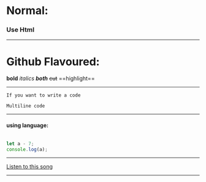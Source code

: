 # Normal:
<H3>Use Html</h3>

---

# Github Flavoured:
**bold**
*italics*
***both***
~~cut~~
==highlight==

---

`If you want to write a code`
```
Multiline code
```

---

#### using language:
```js

let a - 7;
console.log(a);
```

---

[Listen to this song](https://music.youtube.com/watch?v=udgrClXV26Y&si=5Q9hBTPxzfUt9Z9-)

---


